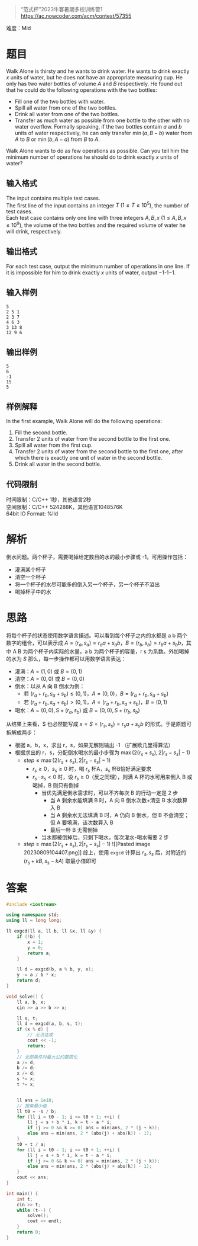 > “范式杯”2023牛客暑期多校训练营1
> https://ac.nowcoder.com/acm/contest/57355

难度：Mid
# 题目

Walk Alone is thirsty and he wants to drink water. He wants to drink exactly $x$ units of water, but he does not have an appropriate measuring cup. He only has two water bottles of volume $A$ and $B$ respectively. He found out that he could do the following operations with the two bottles:  
- Fill one of the two bottles with water.
- Spill all water from one of the two bottles.
- Drink all water from one of the two bottles.
- Transfer as much water as possible from one bottle to the other with no water overflow. Formally speaking, if the two bottles contain $a$ and $b$ units of water respectively, he can only transfer $\min(a,B-b)$ water from $A$ to $B$ or $\min(b,A-a)$ from $B$ to $A$.

Walk Alone wants to do as few operations as possible. Can you tell him the minimum number of operations he should do to drink exactly $x$ units of water?
## 输入格式

The input contains multiple test cases.  
The first line of the input contains an integer $T\ (1\leq T\leq 10^5)$, the number of test cases.  
Each test case contains only one line with three integers $A,B,x\ (1 \leq A,B,x\leq 10^9)$, the volume of the two bottles and the required volume of water he will drink, respectively.
## 输出格式

For each test case, output the minimum number of operations in one line. If it is impossible for him to drink exactly $x$ units of water, output −1-1−1.
## 输入样例

```
5
2 5 1
2 3 7
4 6 3
3 13 8
12 9 6
```
## 输出样例

```
5
6
-1
15
5
```
## 样例解释

In the first example, Walk Alone will do the following operations:  
1. Fill the second bottle.  
2. Transfer $2$ units of water from the second bottle to the first one.  
3. Spill all water from the first cup.  
4. Transfer $2$ units of water from the second bottle to the first one, after which there is exactly one unit of water in the second bottle.  
5. Drink all water in the second bottle.
## 代码限制
  
时间限制：C/C++ 1秒，其他语言2秒  
空间限制：C/C++ 524288K，其他语言1048576K  
64bit IO Format: %lld
# 解析

倒水问题。两个杯子，需要喝掉给定数目的水的最小步骤或 -1，可用操作包括：
- 灌满某个杯子
- 清空一个杯子
- 将一个杯子的水尽可能多的倒入另一个杯子，另一个杯子不溢出
- 喝掉杯子中的水
# 思路

将每个杯子的状态使用数学语言描述。可以看到每个杯子之内的水都是 a b 两个数字的组合，可以表示成 $A=(r_a,s_a)=r_aa+s_ab$，$B=(r_b,s_b)=r_ba+s_bb$，其中 A B 为两个杯子内实际的水量，a b 为两个杯子的容量，r s 为系数。外加喝掉的水为 $S$ 那么，每一步操作都可以用数学语言表达：
- 灌满：$A=(1,0)$ 或 $B=(0,1)$
- 清空：$A=(0,0)$ 或 $B=(0,0)$
- 倒水：以从 A 向 B 倒水为例：
	- 若 $(r_a+r_b,s_a+s_b)\le(0,1)$，$A=(0,0)$，$B=(r_a+r_b,s_a+s_b)$
	- 若 $(r_a+r_b,s_a+s_b)\gt(0,1)$，$A=(r_a+r_b,s_a+s_b)$，$B=(0,1)$
- 喝水：$A=(0,0), S+(r_a,s_b)$ 或 $B=(0,0),S+(r_b,s_b)$

从结果上来看，S 也必然能写成 $x=S=(r_s,s_s)=r_sa+s_sb$ 的形式。于是原题可拆解成两步：
- 根据 a，b，x，求出 r，s，如果无解则输出 -1 （扩展欧几里得算法）
- 根据求出的 r，s，分配倒水喝水的最小步骤为 $\max{(2(r_s+s_s),2|r_s-s_s|-1)}$
	- $step \le\max{(2(r_s+s_s),2|r_s-s_s|-1)}$
		- $r_s\ge0$，$s_s\ge0$ 时，喝 $r_s$ 杯A，$s_s$ 杯B恰好满足要求
		- ${r_s}\cdot{s_s}\lt0$ 时，设 $r_s\ge0$（反之同理），则满 A 杯的水可用来倒入 B 或喝掉，B 则只有倒掉
			- 当优先满足倒水需求时，可以不齐每次 B 的行动一定是 2 步
				- 当 A 剩余水能填满 B 时，A 向 B 倒水次数+清空 B 水次数算入 B
				- 当 A 剩余水无法填满 B 时，A 仍向 B 倒水，但 B 不会清空；但 A 要填满，该次数算入 B
				- 最后一杯 B 无需倒掉
			- 当水都被倒掉后，只剩下喝水，每次灌水-喝水需要 2 步
	- $step \ge\max{(2(r_s+s_s),2|r_s-s_s|-1)}$
		![[Pasted image 20230809104407.png]]
综上，使用 `exgcd` 计算出 $r_s, s_s$ 后，对附近的 $(r_s+kB,s_s-kA)$ 取最小值即可
# 答案

```c++
#include <iostream>

using namespace std;
using ll = long long;

ll exgcd(ll a, ll b, ll &x, ll &y) {
    if (!b) {
        x = 1;
        y = 0;
        return a;
    }

    ll d = exgcd(b, a % b, y, x);
    y -= a / b * x;
    return d;
}

void solve() {
    ll a, b, x;
    cin >> a >> b >> x;

    ll s, t;
    ll d = exgcd(a, b, s, t);
    if (x % d) {
        // 无法达成
        cout << -1;
        return;
    }
    // 全部条件对最大公约数简化
    a /= d;
    b /= d;
    x /= d;
    s *= x;
    t *= x;


    ll ans = 1e18;
    // 搜索最小值
    ll t0 = -s / b;
    for (ll i = t0 - 1; i <= t0 + 1; ++i) {
        ll j = s + b * i, k = t - a * i;
        if (j >= 0 && k >= 0) ans = min(ans, 2 * (j + k));
        else ans = min(ans, 2 * (abs(j) + abs(k)) - 1);
    }
    t0 = t / a;
    for (ll i = t0 - 1; i <= t0 + 1; ++i) {
        ll j = s + b * i, k = t - a * i;
        if (j >= 0 && k >= 0) ans = min(ans, 2 * (j + k));
        else ans = min(ans, 2 * (abs(j) + abs(k)) - 1);
    }
    cout << ans;
}

int main() {
    int t;
    cin >> t;
    while (t--) {
        solve();
        cout << endl;
    }
    return 0;
}
```